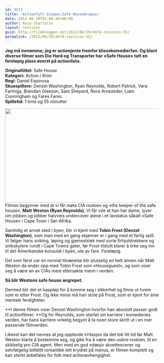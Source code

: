 ```yaml
---
id: 4531
title: 'Actionfylt &laquo;Safe House&raquo;'
date: 2012-06-29T01:00:49+00:00
author: Anja Charlotte
layout: revision
guid: http://filmbloggen.net/2012/06/29/4474-revision-55/
permalink: /2012/06/29/4474-revision-55/
---
```

**Jeg må innrømme; jeg er actionjente fremfor klissekomedierfan. Og blant diverse filmer som Die Hard og Transporter har &laquo;Safe House&raquo; tatt en foreløpig plass øverst på actionlista.<!--more-->**

**Originaltittel:** Safe House  
**Kategori:** Action / Krim  
**Regi:** Daniel Espinosa  
**Skuespillere:** Denzel Washington, Ryan Reynolds, Robert Patrick, Vera Farmiga, Brendan Gleeson, Sam Shepard, Nora Arnezeder, Liam Cunningham og Fares Fares.  
**Spilletid:** 1 time og 55 minutter

<a href="http://filmbloggen.net/2012/06/29/actionfylt-safe-house/reynolds/" rel="attachment wp-att-4489"><img class="alignnone size-large wp-image-4489" src="http://filmbloggen.net/wp-content/uploads//2012/06/reynolds-620x310.jpg" alt="" width="620" height="310" /><br /> </a>Filmen begynner med at vi får møte CIA rookien og &laquo;the keeper of the safe house&raquo;, **Matt Weston (Ryan Reynolds)**. Vi får vite at han har dame, lyver om jobben og jobber halvveis undercover alene i et lavstatus såkalt &laquo;Safe House&raquo; i Cape Town i Sør-Afrika.

Samtidig et annet sted i byen, blir vi kjent med **Tobin Frost (Denzel Washington)**, som man med en gang skjønner er i gang med et farlig spill. Vi følger hans sniking, løping og gjemselslek med sorte firhjulstrekkere og snikskytere rundt i Cape Towns gater, før Frost tilslutt klarer å lirke seg inn til det Amerikanske konsulat i byen, ute av fare. Foreløpig.

Det som først var en normal tilværelse blir plutselig en helt annen når Matt Weston da ender opp med Tobin Frost som &laquo;Houseguest&raquo;, og som viser seg å være en av CIAs mest ettersøkte menn i verden.

**Så blir Westons safe house angrepet.**

Dermed blir det et kappløp for å komme seg i sikkerhet og finne ut hvem som er etter Frost. Og ikke minst må han stole på Frost, som er kjent for sine mentale ferdigheter.

**I denne filmen viser Denzel Washington hvorfor han absolutt passer godt til actionfilmer. **Og for Reynolds, som startet sin karriere i komedienes verden, har hans karriere virkelig begynt å ta noen store skritt ut i en mer passende filmverden.

Likevel kan det nevnes at jeg opplevde irritasjon da det tok litt tid før Matt Weston klarte å bestemme seg, og gikk fra å være den usikre rookien, til en skikkelig pro CIA agent. Men med en god &laquo;dæsj&raquo; skvettescener og selvfølgelig bittelitt romantikk lett krydret på manus, er filmen komplett og kan sterkt anbefales for folk med actionavhengighet.

<div class="video-shortcode">
</div>